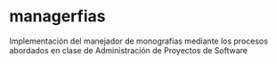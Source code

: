 # managerfias
Implementación del manejador de monografías mediante los procesos abordados en clase de Administración de Proyectos de Software
